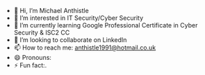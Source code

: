 - 👋 Hi, I’m Michael Anthistle
- 👀 I’m interested in IT Security/Cyber Security
- 🌱 I’m currently learning Google Professional Certificate in Cyber Security & ISC2 CC
- 💞️ I’m looking to collaborate on LinkedIn
- 📫 How to reach me: anthistle1991@hotmail.co.uk
- 😄 Pronouns: 
- ⚡ Fun fact:.

<!---
Anthistle2205/Anthistle2205 is a ✨ special ✨ repository because its `README.md` (this file) appears on your GitHub profile.
You can click the Preview link to take a look at your changes.
--->
